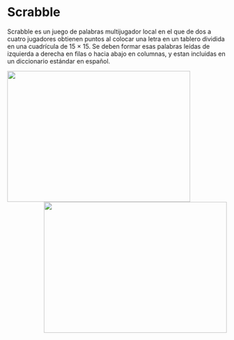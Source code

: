 # Scrabble

  Scrabble es un juego de palabras multijugador local en el que de dos a cuatro jugadores obtienen puntos al colocar una letra en un tablero dividida en una cuadrícula de 15 × 15. Se deben formar esas palabras leídas de izquierda a derecha en filas o hacia abajo en columnas, y estan incluidas en un diccionario estándar en español.

<img align="left" width="420" height="300" src="https://user-images.githubusercontent.com/38967981/55663341-134fe180-57da-11e9-99a6-1f23ce58be16.PNG">

<img align="right" width="420" height="300" src="https://user-images.githubusercontent.com/38967981/55663343-164ad200-57da-11e9-8a76-afb5eb3109a0.PNG">
